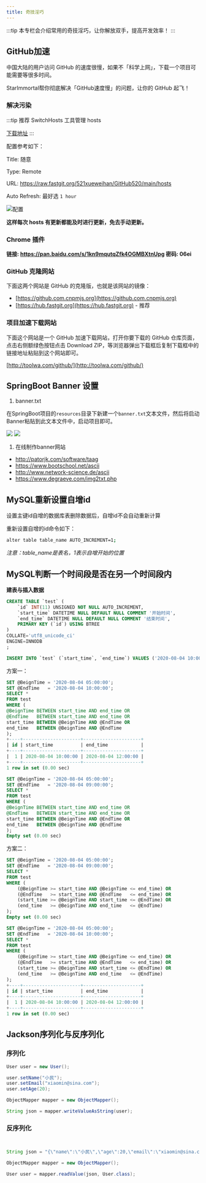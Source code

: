 ```yaml
---
title: 奇技淫巧
---
```


:::tip
本专栏会介绍常用的奇技淫巧，让你解放双手，提高开发效率！
:::

## GitHub加速

中国大陆的用户访问 GitHub 的速度很慢，如果不「科学上网」，下载一个项目可能需要等很多时间。

StarImmortal帮你彻底解决「GitHub速度慢」的问题，让你的 GitHub 起飞！

### 解决污染

:::tip
推荐 SwitchHosts 工具管理 hosts

[下载地址](https://github.com/oldj/SwitchHosts/releases)
:::

配置参考如下：

Title: 随意

Type: Remote

URL: https://raw.fastgit.org/521xueweihan/GitHub520/main/hosts

Auto Refresh: 最好选 `1 hour`

![配置](https://z3.ax1x.com/2021/05/14/gsyoDJ.png)

**这样每次 hosts 有更新都能及时进行更新，免去手动更新。**

### Chrome 插件

**链接: https://pan.baidu.com/s/1kn9mqutqZfk4OGMBXtnUpg  密码: 06ei**

### GitHub 克隆网站

下面这两个网站是 GitHub 的克隆版，也就是该网站的镜像：

- [https://github.com.cnpmjs.org](https://github.com.cnpmjs.org)
- [https://hub.fastgit.org](https://hub.fastgit.org) - 推荐
  
### 项目加速下载网站
   
下面这个网站是一个 GitHub 加速下载网站，打开你要下载的 GitHub 仓库页面，点击右侧额绿色按钮点击 Download ZIP，等浏览器弹出下载框后复制下载框中的链接地址粘贴到这个网站即可。

[http://toolwa.com/github/](http://toolwa.com/github/)

## SpringBoot Banner 设置

1. banner.txt

在SpringBoot项目的`resources`目录下新建一个`banner.txt`文本文件，然后将启动Banner粘贴到此文本文件中，启动项目即可。

![](https://z3.ax1x.com/2021/05/14/gszwGt.jpg)
![](https://z3.ax1x.com/2021/05/14/gszdPI.jpg)

1. 在线制作banner网站

- http://patorjk.com/software/taag
- https://www.bootschool.net/ascii
- http://www.network-science.de/ascii
- https://www.degraeve.com/img2txt.php

## MySQL重新设置自增id

设置主键id自增的数据库表删除数据后，自增id不会自动重新计算 

重新设置自增的id命令如下：

```bash
alter table table_name AUTO_INCREMENT=1;
```

*注意：table_name是表名，1表示自增开始的位置*

## MySQL判断一个时间段是否在另一个时间段内

**建表与插入数据**

```sql
CREATE TABLE `test` (
	`id` INT(11) UNSIGNED NOT NULL AUTO_INCREMENT,
	`start_time` DATETIME NULL DEFAULT NULL COMMENT '开始时间',
	`end_time` DATETIME NULL DEFAULT NULL COMMENT '结束时间',
	PRIMARY KEY (`id`) USING BTREE
)
COLLATE='utf8_unicode_ci'
ENGINE=INNODB
;

INSERT INTO `test` (`start_time`, `end_time`) VALUES ('2020-08-04 10:00:00', '2020-08-04 12:00:00');
```

方案一：

```sql
SET @BeignTime = '2020-08-04 05:00:00';
SET @EndTime   = '2020-08-04 10:00:00';
SELECT *
FROM test
WHERE (
@BeignTime BETWEEN start_time AND end_time OR
@EndTime   BETWEEN start_time AND end_time OR
start_time BETWEEN @BeignTime AND @EndTime OR
end_time   BETWEEN @BeignTime AND @EndTime
);
+----+---------------------+---------------------+
| id | start_time          | end_time            |
+----+---------------------+---------------------+
|  1 | 2020-08-04 10:00:00 | 2020-08-04 12:00:00 |
+----+---------------------+---------------------+
1 row in set (0.00 sec)

SET @BeignTime = '2020-08-04 05:00:00';
SET @EndTime   = '2020-08-04 09:00:00';
SELECT *
FROM test
WHERE (
@BeignTime BETWEEN start_time AND end_time OR
@EndTime   BETWEEN start_time AND end_time OR
start_time BETWEEN @BeignTime AND @EndTime OR
end_time   BETWEEN @BeignTime AND @EndTime
);
Empty set (0.00 sec)
```

方案二：

```sql
SET @BeignTime = '2020-08-04 05:00:00';
SET @EndTime   = '2020-08-04 09:00:00';
SELECT *
FROM test
WHERE (
	(@BeignTime >= start_time AND @BeignTime <= end_time) OR 
	(@EndTime   >= start_time AND @EndTime   <= end_time) OR 
	(start_time >= @BeignTime AND start_time <= @EndTime) OR 
	(end_time   >= @BeignTime AND end_time   <= @EndTime)
);
Empty set (0.00 sec)

SET @BeignTime = '2020-08-04 05:00:00';
SET @EndTime   = '2020-08-04 10:00:00';
SELECT *
FROM test
WHERE (
	(@BeignTime >= start_time AND @BeignTime <= end_time) OR 
	(@EndTime   >= start_time AND @EndTime   <= end_time) OR 
	(start_time >= @BeignTime AND start_time <= @EndTime) OR 
	(end_time   >= @BeignTime AND end_time   <= @EndTime)
);
+----+---------------------+---------------------+
| id | start_time          | end_time            |
+----+---------------------+---------------------+
|  1 | 2020-08-04 10:00:00 | 2020-08-04 12:00:00 |
+----+---------------------+---------------------+
1 row in set (0.00 sec)
```

## Jackson序列化与反序列化

### 序列化

```java
User user = new User();

user.setName("小民");	
user.setEmail("xiaomin@sina.com");
user.setAge(20);

ObjectMapper mapper = new ObjectMapper();

String json = mapper.writeValueAsString(user);
```

### 反序列化

```java


String json = "{\"name\":\"小民\",\"age\":20,\"email\":\"xiaomin@sina.com\"}";

ObjectMapper mapper = new ObjectMapper();

User user = mapper.readValue(json, User.class);
```

<RightMenu />